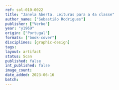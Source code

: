 ```yaml
---
ref: sol-010-0022
title: "Janela Aberta. Leituras para a 4a classe"
author_name: ["Sebastião Rodrigues"]
publisher: ["Verbo"]
year: "y1969"
origin: ["Portugal"]
formats: ["book-cover"]
disciplines: [graphic-design]
tags:
layout: artifact
status: Scan
published: false
int_published: false
image_count:
date_added: 2023-06-16
batch:
---
```

